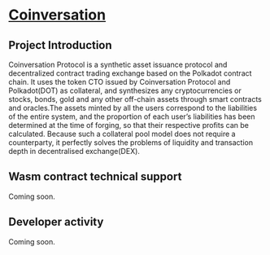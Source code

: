 # [Coinversation](http://coinversation.io/)


## Project Introduction

Coinversation Protocol is a synthetic asset issuance protocol and decentralized contract trading exchange based on the Polkadot contract chain. It uses the token CTO issued by Coinversation Protocol and Polkadot(DOT) as collateral, and synthesizes any cryptocurrencies or stocks, bonds, gold and any other off-chain assets through smart contracts and oracles.The assets minted by all the users correspond to the liabilities of the entire system, and the proportion of each user’s liabilities has been determined at the time of forging, so that their respective profits can be calculated. Because such a collateral pool model does not require a counterparty, it perfectly solves the problems of liquidity and transaction depth in decentralised exchange(DEX).

## Wasm contract technical support

Coming soon.


## Developer activity

Coming soon.
